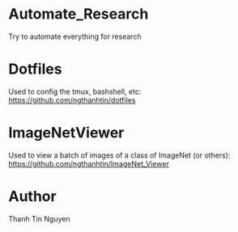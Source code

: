 # Automate_Research
Try to automate everything for research

# Dotfiles
Used to config the tmux, bashshell, etc: https://github.com/ngthanhtin/dotfiles

# ImageNetViewer
Used to view a batch of images of a class of ImageNet (or others): https://github.com/ngthanhtin/ImageNet_Viewer


# Author
Thanh Tin Nguyen
